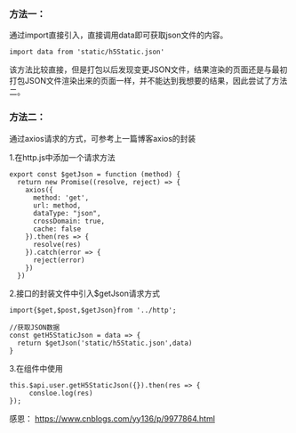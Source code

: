 <h3>方法一：</h3>
通过import直接引入，直接调用data即可获取json文件的内容。

```
import data from 'static/h5Static.json'
```
该方法比较直接，但是打包以后发现变更JSON文件，结果渲染的页面还是与最初打包JSON文件渲染出来的页面一样，并不能达到我想要的结果，因此尝试了方法二。


<h3>方法二：</h3>
通过axios请求的方式，可参考上一篇博客axios的封装<br/>

1.在http.js中添加一个请求方法

```
export const $getJson = function (method) {
  return new Promise((resolve, reject) => {
    axios({
      method: 'get',
      url: method,
      dataType: "json",
      crossDomain: true,
      cache: false
    }).then(res => {
      resolve(res)
    }).catch(error => {
      reject(error)
    })
  })
```
2.接口的封装文件中引入$getJson请求方式

```
import{$get,$post,$getJson}from '../http';

//获取JSON数据
const getH5StaticJson = data => {
  return $getJson('static/h5Static.json',data)
}
```
3.在组件中使用

```
this.$api.user.getH5StaticJson({}).then(res => {
     consloe.log(res)
});
```

感恩： https://www.cnblogs.com/yy136/p/9977864.html
